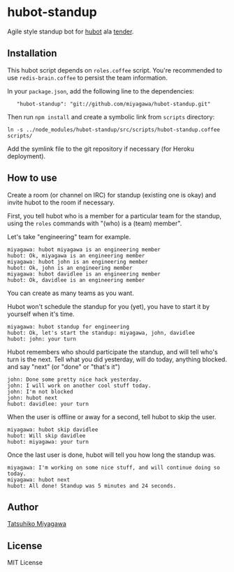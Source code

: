 # hubot-standup

Agile style standup bot for [hubot](https://github.com/github/hubot) ala [tender](https://github.com/markpasc/tender).

## Installation

This hubot script depends on `roles.coffee` script. You're recommended to use `redis-brain.coffee` to persist the team information.

In your `package.json`, add the following line to the dependencies:

```
   "hubot-standup": "git://github.com/miyagawa/hubot-standup.git"
```

Then run `npm install` and create a symbolic link from `scripts` directory:

```
ln -s ../node_modules/hubot-standup/src/scripts/hubot-standup.coffee scripts/
```

Add the symlink file to the git repository if necessary (for Heroku deployment).


## How to use

Create a room (or channel on IRC) for standup (existing one is okay) and invite hubot to the room if necessary.

First, you tell hubot who is a member for a particular team for the standup, using the `roles` commands with "(who) is a (team) member".

Let's take "engineering" team for example.

```
miyagawa: hubot miyagawa is an engineering member
hubot: Ok, miyagawa is an engineering member
miyagawa: hubot john is an engineering member
hubot: Ok, john is an engineering member
miyagawa: hubot davidlee is an engineering member
hubot: Ok, davidlee is an engineering member
```

You can create as many teams as you want.

Hubot won't schedule the standup for you (yet), you have to start it by yourself when it's time.

```
miyagawa: hubot standup for engineering
hubot: Ok, let's start the standup: miyagawa, john, davidlee
hubot: john: your turn
```

Hubot remembers who should participate the standup, and will tell who's turn is the next. Tell what you did yesterday, will do today, anything blocked. and say "next" (or "done" or "that's it")

```
john: Done some pretty nice hack yesterday.
john: I will work on another cool stuff today.
john: I'm not blocked
john: hubot next
hubot: davidlee: your turn
```

When the user is offline or away for a second, tell hubot to skip the user.

```
miyagawa: hubot skip davidlee
hubot: Will skip davidlee
hubot: miyagawa: your turn
```

Once the last user is done, hubot will tell you how long the standup was.

```
miyagawa: I'm working on some nice stuff, and will continue doing so today.
miyagawa: hubot next
hubot: All done! Standup was 5 minutes and 24 seconds.
```

## Author

[Tatsuhiko Miyagawa](https://github.com/miyagawa)

## License

MIT License



